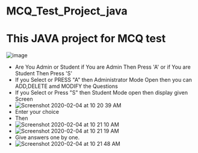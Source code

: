 # MCQ_Test_Project_java
# This JAVA project for MCQ test
![image](https://user-images.githubusercontent.com/56776660/73776224-5dd12000-4755-11ea-926f-73e4ec1647e2.png)
* Are You Admin or Student if You are Admin Then Press 'A' or if You are Student Then Press 'S'
* If you Select or PRESS "A" then Administrator Mode Open then you can ADD,DELETE amd MODIFY the Questions
* If you Select or Press "S" then Student Mode open then display given Screen
* ![Screenshot 2020-02-04 at 10 20 39 AM](https://user-images.githubusercontent.com/56776660/73777457-78a49400-4757-11ea-902a-9a329eaf1d32.png)
* Enter your choice 
* Then
* ![Screenshot 2020-02-04 at 10 21 10 AM](https://user-images.githubusercontent.com/56776660/73777635-d5a04a00-4757-11ea-8d4d-1bd2e7d05c57.png)
* ![Screenshot 2020-02-04 at 10 21 19 AM](https://user-images.githubusercontent.com/56776660/73777787-14360480-4758-11ea-9042-cb0014d76ffc.png)
* Give answers one by one.
* ![Screenshot 2020-02-04 at 10 21 48 AM](https://user-images.githubusercontent.com/56776660/73854266-3a16e400-4800-11ea-8696-85764e6e76cb.png)
